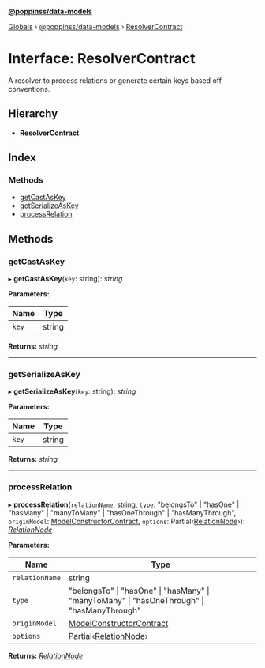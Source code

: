 **[@poppinss/data-models](../README.md)**

[Globals](../README.md) › [@poppinss/data-models](../modules/_poppinss_data_models.md) › [ResolverContract](_poppinss_data_models.resolvercontract.md)

# Interface: ResolverContract

A resolver to process relations or generate certain keys
based off conventions.

## Hierarchy

* **ResolverContract**

## Index

### Methods

* [getCastAsKey](_poppinss_data_models.resolvercontract.md#getcastaskey)
* [getSerializeAsKey](_poppinss_data_models.resolvercontract.md#getserializeaskey)
* [processRelation](_poppinss_data_models.resolvercontract.md#processrelation)

## Methods

###  getCastAsKey

▸ **getCastAsKey**(`key`: string): *string*

**Parameters:**

Name | Type |
------ | ------ |
`key` | string |

**Returns:** *string*

___

###  getSerializeAsKey

▸ **getSerializeAsKey**(`key`: string): *string*

**Parameters:**

Name | Type |
------ | ------ |
`key` | string |

**Returns:** *string*

___

###  processRelation

▸ **processRelation**(`relationName`: string, `type`: "belongsTo" | "hasOne" | "hasMany" | "manyToMany" | "hasOneThrough" | "hasManyThrough", `originModel`: [ModelConstructorContract](_poppinss_data_models.modelconstructorcontract.md), `options`: Partial‹[RelationNode](../modules/_poppinss_data_models.md#relationnode)›): *[RelationNode](../modules/_poppinss_data_models.md#relationnode)*

**Parameters:**

Name | Type |
------ | ------ |
`relationName` | string |
`type` | "belongsTo" \| "hasOne" \| "hasMany" \| "manyToMany" \| "hasOneThrough" \| "hasManyThrough" |
`originModel` | [ModelConstructorContract](_poppinss_data_models.modelconstructorcontract.md) |
`options` | Partial‹[RelationNode](../modules/_poppinss_data_models.md#relationnode)› |

**Returns:** *[RelationNode](../modules/_poppinss_data_models.md#relationnode)*